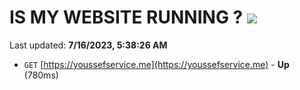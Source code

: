 # IS MY WEBSITE RUNNING ? [![](https://img.shields.io/static/v1?label=Sponsor&message=%E2%9D%A4&logo=GitHub&color=%23fe8e86)](https://github.com/sponsors/<username>)

Last updated: **7/16/2023, 5:38:26 AM**

- `GET` [https://youssefservice.me](https://youssefservice.me) - **Up** (780ms)
